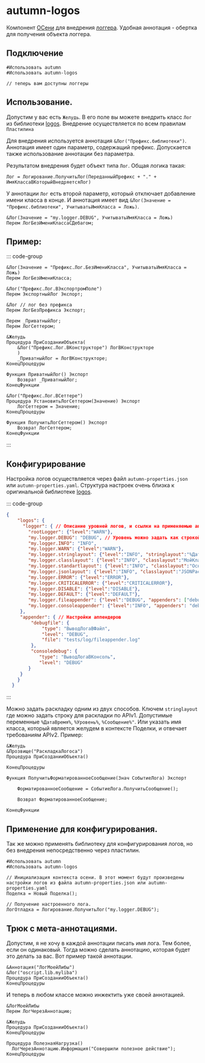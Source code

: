 # autumn-logos

Компонент [ОСени](https://github.com/autumn-library/autumn) для внедрения [логгера](https://github.com/oscript-library/logos). Удобная аннотация - обертка для получения объекта логгера.

## Подключение

```bsl
#Использовать autumn
#Использовать autumn-logos

// теперь вам доступны логгеры
```

## Использование. 

Допустим у вас есть ```Желудь```. В его поле вы можете внедрить класс ```Лог``` из библиотеки [logos](https://github.com/oscript-library/logos). Внедрение осуществляется по всем правилам ```Пластилина```

Для внедрения используется аннотация ```&Лог("Префикс.библиотеки")```. Аннотация имеет один параметр, содержащий префикс. Допускается также использование аннотации без параметра.

Результатом внедрения будет объект типа ```Лог```. Общая логика такая: 

```Лог = Логирование.ПолучитьЛог(ПереданныйПрефикс + "." + ИмяКлассаВКоторыйВнедряетсяЛог)```

У аннотации ```Лог``` есть второй параметр, который отключает добавление имени класса в конце. И аннотация имеет вид ```&Лог(Значение = "Префикс.библиотеки", УчитыватьИмяКласса = Ложь)```.

```bsl
&Лог(Значение = "my.logger.DEBUG", УчитыватьИмяКласса = Ложь)
Перем ЛогБезИмениКлассаСДебагом;
```

## Пример:

::: code-group

```bsl [МойКласс.os]
&Лог(Значение = "Префикс.Лог.БезИмениКласса", УчитыватьИмяКласса = Ложь)
Перем ЛогБезИмениКласса;

&Лог("Префикс.Лог.ВЭкспортромПоле")
Перем ЭкспортныйЛог Экспорт;

&Лог // лог без префикса
Перем ЛогБезПрефикса Экспорт;

Перем _ПриватныйЛог;
Перем ЛогСеттером;

&Желудь
Процедура ПриСозданииОбъекта(
	&Лог("Префикс.Лог.ВКонструкторе") ЛогВКонструкторе
	)
	_ПриватныйЛог = ЛогВКонструкторе;
КонецПроцедуры

Функция ПриватныйЛог() Экспорт
	Возврат _ПриватныйЛог;
КонецФункции

&Лог("Префикс.Лог.ВСеттере")
Процедура УстановитьЛогСеттером(Значение) Экспорт
	ЛогСеттером = Значение;
КонецПроцедуры

Функция ПолучитьЛогСеттером() Экспорт
	Возврат ЛогСеттером;
КонецФункции
```

:::

## Конфигурирование

Настройка логов осуществляется через файл ```autumn-properties.json``` или ```autumn-properties.yaml```. Структура настроек очень близка к оригинальной библиотеке [logos](https://github.com/oscript-library/logos).

::: code-group

```json [autumn-properties.json]
{
    "logos": {
      "logger": { // Описание уровней логов, и ссылки на применяемые аппендеры.
        "rootLogger": {"level":"WARN"},
        "my.logger.DEBUG": "DEBUG", // Уровень можно задать как строкой, так и объектом с ключем level
        "my.logger.INFO": "INFO",
        "my.logger.WARN": {"level":"WARN"},
        "my.logger.stringlayout": {"level":"INFO", "stringlayout":"%ДатаВремя%:%Уровень% - %Сообщение%"},
        "my.logger.classlayout": {"level":"INFO", "classlayout":"МойКлассРаскладки"},
        "my.logger.standartlayout": {"level":"INFO", "classlayout":"ОсновнаяРаскладкаСообщения"},
        "my.logger.jsonlayout": {"level":"INFO", "classlayout":"JSONРаскладкаСообщения"},
        "my.logger.ERROR": {"level":"ERROR"},
        "my.logger.CRITICALERROR": {"level":"CRITICALERROR"},
        "my.logger.DISABLE": {"level":"DISABLE"},
        "my.logger.DEFAULT": {"level":"DEFAULT"},
        "my.logger.fileappender": {"level":"DEBUG", "appenders": ["debugfile", "consoledebug"]}, // Аппендеры можно задать массиом
        "my.logger.consoleappender": {"level":"INFO", "appenders": "debugfile, consoledebug"}    // Или строкой через ","
     },
     "appender": { // Настройки аппендеров
         "debugfile": {
             "type": "ВыводЛогаВФайл",
             "level": "DEBUG",
             "file": "tests/log/fileappender.log"
         },
         "consoledebug": {
            "type": "ВыводЛогаВКонсоль",
            "level": "DEBUG"
        }
     }
    } 
  }
```

:::

Можно задать раскладку одним из двух способов. Ключем ```stringlayout``` где можно задать строку для раскладки по APIv1. Допустимые переменные ```%ДатаВремя%```, ```%Уровень%```, ```%Сообщение%"```. Или указать имя класса, который является желудем в контексте Поделки, и отвечает требованиям APIv2. Пример:

```bsl
&Желудь
&Прозвище("РаскладкаЛогоса")
Процедура ПриСозданииОбъекта()
	
КонецПроцедуры

Функция ПолучитьФорматированноеСообщение(Знач СобытиеЛога) Экспорт
   
	ФорматированноеСообщение = СобытиеЛога.ПолучитьСообщение();
 
	Возврат ФорматированноеСообщение;
 
КонецФункции
```

## Применение для конфигурирования.

Так же можно применять библиотеку для конфигурирования логов, но без внедрения непосредственно через пластилин. 

```bsl
#Использовать autumn
#Использовать autumn-logos

// Инициализация контекста осени. В этот момент будут произведены настройки логов из файла autumn-properties.json или autumn-properties.yaml
Поделка = Новый Поделка(); 

// Получение настроенного лога.
ЛогОтладка = Логирование.ПолучитьЛог("my.logger.DEBUG"); 
```

## Трюк с мета-аннотациями.

Допустим, я не хочу в каждой аннотации писать имя лога. Тем более, если он одинаковый. Тогда можно сделать аннотацию, которая будет это делать за вас. Вот пример такой аннотации.

```bsl
&Аннотация("ЛогМоейЛибы")
&Лог("oscript.lib.myliba")
Процедура ПриСозданииОбъекта()
КонецПроцедуры
```

И теперь в любом классе можно инжектить уже своей аннотацией.

```bsl
&ЛогМоейЛибы
Перем ЛогЧерезАннотацию;

&Желудь
Процедура ПриСозданииОбъекта()
КонецПроцедуры

Процедура ПолезнаяНагрузка()
  ЛогЧерезАннотацию.Информация("Совершили полезное действие");
КонецПроцедуры
```
